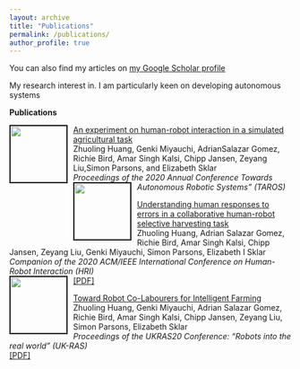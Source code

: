 ```yaml
---
layout: archive
title: "Publications"
permalink: /publications/
author_profile: true
---
```


 
You can also find my articles on <a href="https://scholar.google.com/citations?user=xC3keU4AAAAJ&hl=en"> my Google Scholar profile </a> <br>
 
My research interest in. I am particularly keen on developing autonomous systems <br>

<strong>Publications</strong> <br>


<tr> <td style="width:110px; vertical-align: top;"> <img style="float: left; margin-right: 10px " src="https://github.com/favicon.ico" width="100px" height="100px" border="2px solid #bbb"> </td>
<td><p> <a href="https://adrianxsalazar.github.io/publication/2015-10-01-paper-title-number-3"> An experiment on human-robot interaction in a simulated agricultural task </a>  <br>
Zhuoling Huang, Genki Miyauchi, AdrianSalazar Gomez,  Richie Bird,  Amar Singh Kalsi,  Chipp Jansen,  Zeyang Liu,Simon Parsons,  and Elizabeth Sklar<br>
<i> Proceedings of the 2020 Annual Conference Towards Autonomous Robotic Systems” (TAROS) </i> </td>
</tr>

 
<tr> <td style="width:110px;vertical-align: top;"> <img style="float: left; margin-right: 10px " src="https://github.com/favicon.ico" width="100px" height="100px" border=2px solid #bbb"> </td>
<td> <p> <a href="https://adrianxsalazar.github.io/publication/2015-10-01-paper-title-number-3"> Understanding human responses to errors in a collaborative human-robot selective harvesting task </a>  <br>
Zhuoling Huang, Adrian Salazar Gomez, Richie Bird, Amar Singh Kalsi, Chipp Jansen, Zeyang Liu, Genki Miyauchi, Simon Parsons, Elizabeth I Sklar <br>
<i>Companion of the 2020 ACM/IEEE International Conference on Human-Robot Interaction (HRI) </i> <br> <a href="https://dl.acm.org/doi/pdf/10.1145/3371382.3378333">[PDF] </a> </td>
</tr>
 
 
<tr> <td style="width:110px;vertical-align: top;"> <img style="float: left; margin-right: 10px " src="https://github.com/favicon.ico" width="100px" height="100px" border="2px solid #bbb"> </td>
<td> <p> <a href="https://adrianxsalazar.github.io/publication/2015-10-01-paper-title-number-3"> Toward Robot Co-Labourers for Intelligent Farming </a>  <br>
Zhuoling Huang, Genki Miyauchi, Adrian Salazar Gomez, Richie Bird, Amar Singh Kalsi, Chipp Jansen, Zeyang Liu, Simon Parsons, Elizabeth Sklar <br>
<i> Proceedings of the UKRAS20 Conference: “Robots into the real world” (UK-RAS) </i> <br> <a href="https://www.ukras.org/wp-content/uploads/formidable/21/UKRAS20_paper_25.pdf"> [PDF] </a> </td>
</tr>
